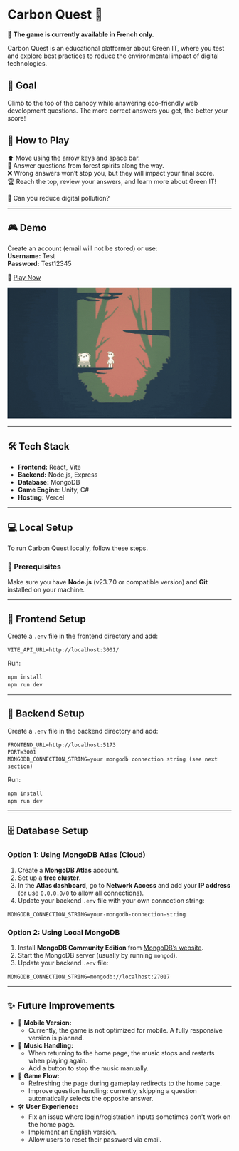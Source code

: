 # Carbon Quest 🌳

🚨 **The game is currently available in French only.**  

Carbon Quest is an educational platformer about Green IT, where you test and explore best practices to reduce the environmental impact of digital technologies.

## 🎯 Goal

Climb to the top of the canopy while answering eco-friendly web development questions. The more correct answers you get, the better your score!

## 👾 How to Play

⬆ Move using the arrow keys and space bar.  
🌿 Answer questions from forest spirits along the way.  
❌ Wrong answers won’t stop you, but they will impact your final score.  
🏆 Reach the top, review your answers, and learn more about Green IT!

💪 Can you reduce digital pollution?

---

## 🎮 Demo

Create an account (email will not be stored) or use:  
**Username:** Test  
**Password:** Test12345

🚀 [Play Now](https://super-carbon-quest.vercel.app/)

![Carbon Quest Demo](https://github.com/amandineameye/Carbon_Quest/blob/main/frontend/src/assets/carbon_quest.gif?raw=true)

---

## 🛠 Tech Stack

- **Frontend:** React, Vite
- **Backend:** Node.js, Express
- **Database:** MongoDB
- **Game Engine**: Unity, C#
- **Hosting:** Vercel

---

## 💻 Local Setup

To run Carbon Quest locally, follow these steps.

### 📌 Prerequisites

Make sure you have **Node.js** (v23.7.0 or compatible version) and **Git** installed on your machine.

---

## 🚀 Frontend Setup

Create a `.env` file in the frontend directory and add:

```env
VITE_API_URL=http://localhost:3001/
```

Run:

```sh
npm install
npm run dev
```

---

## 🔧 Backend Setup

Create a `.env` file in the backend directory and add:

```env
FRONTEND_URL=http://localhost:5173
PORT=3001
MONGODB_CONNECTION_STRING=your mongodb connection string (see next section)
```

Run:

```sh
npm install
npm run dev
```

---

## 🗄 Database Setup

### Option 1: Using MongoDB Atlas (Cloud)

1. Create a **MongoDB Atlas** account.
2. Set up a **free cluster**.
3. In the **Atlas dashboard**, go to **Network Access** and add your **IP address** (or use `0.0.0.0/0` to allow all connections).
4. Update your backend `.env` file with your own connection string:

```env
MONGODB_CONNECTION_STRING=your-mongodb-connection-string
```

### Option 2: Using Local MongoDB

1. Install **MongoDB Community Edition** from [MongoDB’s website](https://www.mongodb.com/try/download/community).
2. Start the MongoDB server (usually by running `mongod`).
3. Update your backend `.env` file:

```env
MONGODB_CONNECTION_STRING=mongodb://localhost:27017
```

---

## ✨ Future Improvements

- 📱 **Mobile Version:**
  - Currently, the game is not optimized for mobile. A fully responsive version is planned.
- 🎵 **Music Handling:**
  - When returning to the home page, the music stops and restarts when playing again.
  - Add a button to stop the music manually.
- 🔄 **Game Flow:**
  - Refreshing the page during gameplay redirects to the home page.
  - Improve question handling: currently, skipping a question automatically selects the opposite answer.
- 🛠 **User Experience:**
  - Fix an issue where login/registration inputs sometimes don't work on the home page.
  - Implement an English version.
  - Allow users to reset their password via email.
